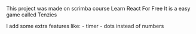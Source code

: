 This project was made on scrimba course Learn React For Free
It is a easy game called Tenzies

I add some extra features like:
    - timer
    - dots instead of numbers
